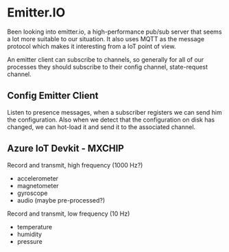 # Emitter.IO

Been looking into emitter.io, a high-performance pub/sub server that seems a lot more suitable
to our situation. It also uses MQTT as the message protocol which makes it interesting from
a IoT point of view.

An emitter client can subscribe to channels, so generally for all of our processes they should
subscribe to their config channel, state-request channel.

## Config Emitter Client

Listen to presence messages, when a subscriber registers we can send him the configuration.
Also when we detect that the configuration on disk has changed, we can hot-load it and send
it to the associated channel.

## Azure IoT Devkit - MXCHIP

Record and transmit, high frequency (1000 Hz?)

* accelerometer
* magnetometer
* gyroscope
* audio (maybe pre-processed?)

Record and transmit, low frequency (10 Hz)

* temperature
* humidity
* pressure
